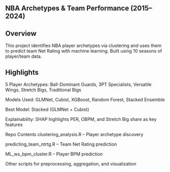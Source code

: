NBA Archetypes & Team Performance (2015–2024)
---

Overview
---
This project identifies NBA player archetypes via clustering and uses them to predict team Net Rating with machine learning. Built using 10 seasons of player/team data.

Highlights
---
5 Player Archetypes: Ball-Dominant Guards, 3PT Specialists, Versatile Wings, Stretch Bigs, Traditional Bigs

Models Used: GLMNet, Cubist, XGBoost, Random Forest, Stacked Ensemble

Best Model: Stacked (GLMNet + Cubist)

Explainability: SHAP highlights PER, OBPM, and Stretch Big share as key features

Repo Contents
clustering_analysis.R – Player archetype discovery

predicting_team_ntrtg.R – Team Net Rating prediction

ML_ws_bpm_cluster.R – Player BPM prediction

Other scripts for preprocessing, aggregation, and visualization
